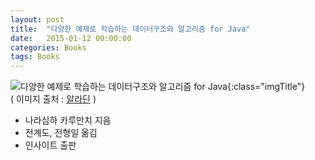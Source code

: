 ```yaml
---
layout: post
title:  "다양한 예제로 학습하는 데이터구조와 알고리즘 for Java"
date:   2015-01-12 00:00:00 
categories: Books
tags: Books
---
```


![다양한 예제로 학습하는 데이터구조와 알고리즘 for Java](http://image.aladin.co.kr/product/3624/38/cover/8966260594_1.jpg){:class="imgTitle"}  
( 이미지 출처 : [알라딘](http://www.aladin.co.kr/shop/wproduct.aspx?ItemId=36243861) )  

  * 나라심하 카루만치 지음
  * 전계도, 전형일 옮김
  * 인사이트 출판

<!--more-->
